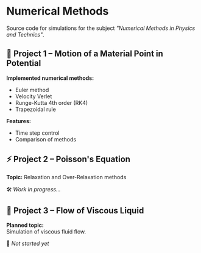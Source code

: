 # Numerical Methods

Source code for simulations for the subject *"Numerical Methods in Physics and Technics"*.


## 📘 Project 1 – Motion of a Material Point in Potential

**Implemented numerical methods:**
- Euler method
- Velocity Verlet
- Runge-Kutta 4th order (RK4)
- Trapezoidal rule

**Features:**
- Time step control  
- Comparison of methods


## ⚡ Project 2 – Poisson's Equation

**Topic:** Relaxation and Over-Relaxation methods

🛠️ *Work in progress...*


## 🌊 Project 3 – Flow of Viscous Liquid

**Planned topic:**  
Simulation of viscous fluid flow.

📌 *Not started yet*
